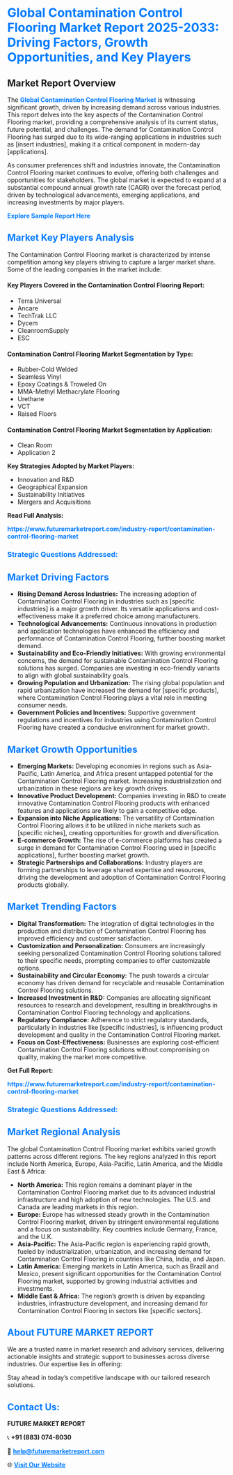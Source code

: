 <h1 style="color: #007BFF;">Global Contamination Control Flooring Market Report 2025-2033: Driving Factors, Growth Opportunities, and Key Players</h1>

<section id="overview">
<h2>Market Report Overview</h2>
<p>The <a href="https://www.futuremarketreport.com/industry-report/contamination-control-flooring-market" style="color: #007BFF; text-decoration: none;"><strong>Global Contamination Control Flooring Market</strong></a> is witnessing significant growth, driven by increasing demand across various industries. This report delves into the key aspects of the Contamination Control Flooring market, providing a comprehensive analysis of its current status, future potential, and challenges. The demand for Contamination Control Flooring has surged due to its wide-ranging applications in industries such as [insert industries], making it a critical component in modern-day [applications].</p>
<p>As consumer preferences shift and industries innovate, the Contamination Control Flooring market continues to evolve, offering both challenges and opportunities for stakeholders. The global market is expected to expand at a substantial compound annual growth rate (CAGR) over the forecast period, driven by technological advancements, emerging applications, and increasing investments by major players.</p>
</section>

<section id="overview">
<p><a href="https://www.futuremarketreport.com/request-sample/reportId=84634" style="color: #007BFF; text-decoration: none;"><strong>Explore Sample Report Here</strong></a></p>
</section>

<section id="key-players">
<h2 style="color: #007BFF;">Market Key Players Analysis</h2>
<p>The Contamination Control Flooring market is characterized by intense competition among key players striving to capture a larger market share. Some of the leading companies in the market include:</p>
<h4>Key Players Covered in the Contamination Control Flooring Report:</h4>
<ul><li>Terra Universal</li><li>Ancare</li><li>TechTrak LLC</li><li>Dycem</li><li>CleanroomSupply</li><li>ESC</li></ul>
<h4>Contamination Control Flooring Market Segmentation by Type:</h4>
<ul><li>Rubber-Cold Welded</li><li>Seamless Vinyl</li><li>Epoxy Coatings &amp; Troweled On</li><li>MMA-Methyl Methacrylate Flooring</li><li>Urethane</li><li>VCT</li><li>Raised Floors</li></ul>

<h4>Contamination Control Flooring Market Segmentation by Application:</h4>
<ul><li>Clean Room</li><li>Application 2</li></ul>
<p><strong>Key Strategies Adopted by Market Players:</strong></p>
<ul>
<li>Innovation and R&D</li>
<li>Geographical Expansion</li>
<li>Sustainability Initiatives</li>
<li>Mergers and Acquisitions</li>
</ul>
</section>

<section>
<p><strong>Read Full Analysis: </strong></p><a href="https://www.futuremarketreport.com/industry-report/contamination-control-flooring-market" style="color: #007BFF; text-decoration: none;"><strong>https://www.futuremarketreport.com/industry-report/contamination-control-flooring-market</strong></a>
<h3 style="color: #007BFF;">Strategic Questions Addressed:</h3>
</section>

<section id="driving-factors">
<h2 style="color: #007BFF;">Market Driving Factors</h2>
<ul>
<li><strong>Rising Demand Across Industries:</strong> The increasing adoption of Contamination Control Flooring in industries such as [specific industries] is a major growth driver. Its versatile applications and cost-effectiveness make it a preferred choice among manufacturers.</li>
<li><strong>Technological Advancements:</strong> Continuous innovations in production and application technologies have enhanced the efficiency and performance of Contamination Control Flooring, further boosting market demand.</li>
<li><strong>Sustainability and Eco-Friendly Initiatives:</strong> With growing environmental concerns, the demand for sustainable Contamination Control Flooring solutions has surged. Companies are investing in eco-friendly variants to align with global sustainability goals.</li>
<li><strong>Growing Population and Urbanization:</strong> The rising global population and rapid urbanization have increased the demand for [specific products], where Contamination Control Flooring plays a vital role in meeting consumer needs.</li>
<li><strong>Government Policies and Incentives:</strong> Supportive government regulations and incentives for industries using Contamination Control Flooring have created a conducive environment for market growth.</li>
</ul>
</section>

<section id="growth-opportunities">
<h2 style="color: #007BFF;">Market Growth Opportunities</h2>
<ul>
<li><strong>Emerging Markets:</strong> Developing economies in regions such as Asia-Pacific, Latin America, and Africa present untapped potential for the Contamination Control Flooring market. Increasing industrialization and urbanization in these regions are key growth drivers.</li>
<li><strong>Innovative Product Development:</strong> Companies investing in R&D to create innovative Contamination Control Flooring products with enhanced features and applications are likely to gain a competitive edge.</li>
<li><strong>Expansion into Niche Applications:</strong> The versatility of Contamination Control Flooring allows it to be utilized in niche markets such as [specific niches], creating opportunities for growth and diversification.</li>
<li><strong>E-commerce Growth:</strong> The rise of e-commerce platforms has created a surge in demand for Contamination Control Flooring used in [specific applications], further boosting market growth.</li>
<li><strong>Strategic Partnerships and Collaborations:</strong> Industry players are forming partnerships to leverage shared expertise and resources, driving the development and adoption of Contamination Control Flooring products globally.</li>
</ul>
</section>

<section id="trending-factors">
<h2 style="color: #007BFF;">Market Trending Factors</h2>
<ul>
<li><strong>Digital Transformation:</strong> The integration of digital technologies in the production and distribution of Contamination Control Flooring has improved efficiency and customer satisfaction.</li>
<li><strong>Customization and Personalization:</strong> Consumers are increasingly seeking personalized Contamination Control Flooring solutions tailored to their specific needs, prompting companies to offer customizable options.</li>
<li><strong>Sustainability and Circular Economy:</strong> The push towards a circular economy has driven demand for recyclable and reusable Contamination Control Flooring solutions.</li>
<li><strong>Increased Investment in R&D:</strong> Companies are allocating significant resources to research and development, resulting in breakthroughs in Contamination Control Flooring technology and applications.</li>
<li><strong>Regulatory Compliance:</strong> Adherence to strict regulatory standards, particularly in industries like [specific industries], is influencing product development and quality in the Contamination Control Flooring market.</li>
<li><strong>Focus on Cost-Effectiveness:</strong> Businesses are exploring cost-efficient Contamination Control Flooring solutions without compromising on quality, making the market more competitive.</li>
</ul>
</section>

<section>
<p><strong>Get Full Report: </strong></p><a href="https://www.futuremarketreport.com/industry-report/contamination-control-flooring-market" style="color: #007BFF; text-decoration: none;"><strong>https://www.futuremarketreport.com/industry-report/contamination-control-flooring-market</strong></a>
<h3 style="color: #007BFF;">Strategic Questions Addressed:</h3>
</section>


<section id="regional-analysis">
<h2 style="color: #007BFF;">Market Regional Analysis</h2>
<p>The global Contamination Control Flooring market exhibits varied growth patterns across different regions. The key regions analyzed in this report include North America, Europe, Asia-Pacific, Latin America, and the Middle East & Africa:</p>
<ul>
<li><strong>North America:</strong> This region remains a dominant player in the Contamination Control Flooring market due to its advanced industrial infrastructure and high adoption of new technologies. The U.S. and Canada are leading markets in this region.</li>
<li><strong>Europe:</strong> Europe has witnessed steady growth in the Contamination Control Flooring market, driven by stringent environmental regulations and a focus on sustainability. Key countries include Germany, France, and the U.K.</li>
<li><strong>Asia-Pacific:</strong> The Asia-Pacific region is experiencing rapid growth, fueled by industrialization, urbanization, and increasing demand for Contamination Control Flooring in countries like China, India, and Japan.</li>
<li><strong>Latin America:</strong> Emerging markets in Latin America, such as Brazil and Mexico, present significant opportunities for the Contamination Control Flooring market, supported by growing industrial activities and investments.</li>
<li><strong>Middle East & Africa:</strong> The region’s growth is driven by expanding industries, infrastructure development, and increasing demand for Contamination Control Flooring in sectors like [specific sectors].</li>
</ul>
</section>

<footer>
<h2 style="color: #007BFF;">About FUTURE MARKET REPORT</h2>
<p>We are a trusted name in market research and advisory services, delivering actionable insights and strategic support to businesses across diverse industries. Our expertise lies in offering:</p>

<p>Stay ahead in today’s competitive landscape with our tailored research solutions.</p>

<h2 style="color: #007BFF;">Contact Us:</h2>
<p><strong>FUTURE MARKET REPORT</strong></p>
<p>📞 <strong>+91 (883) 074-8030</strong></p>
<p>📧 <strong><a href="mailto:help@futuremarketreport.com" style="color: #007BFF;">help@futuremarketreport.com</a></strong></p>
<p>🌐 <strong><a href="https://www.futuremarketreport.com/" style="color: #007BFF;">Visit Our Website</a></strong></p>
</footer>